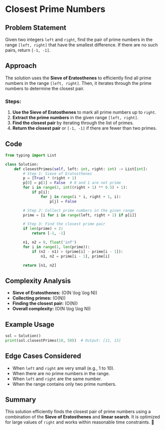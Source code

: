 # Closest Prime Numbers

## Problem Statement

Given two integers `left` and `right`, find the pair of prime numbers in the range `[left, right]` that have the smallest difference. If there are no such pairs, return `[-1, -1]`.

## Approach

The solution uses the **Sieve of Eratosthenes** to efficiently find all prime numbers in the range `[left, right]`. Then, it iterates through the prime numbers to determine the closest pair.

### Steps:

1. **Use the Sieve of Eratosthenes** to mark all prime numbers up to `right`.
2. **Extract the prime numbers** in the given range `[left, right]`.
3. **Find the closest pair** by iterating through the list of primes.
4. **Return the closest pair** or `[-1, -1]` if there are fewer than two primes.

## Code  

```python
from typing import List

class Solution:
    def closestPrimes(self, left: int, right: int) -> List[int]:
        # Step 1: Sieve of Eratosthenes
        p = [True] * (right + 1)
        p[0] = p[1] = False  # 0 and 1 are not prime
        for i in range(2, int((right + 1) ** 0.5) + 1):
            if p[i]:
                for j in range(i * i, right + 1, i):
                    p[j] = False

        # Step 2: Collect prime numbers in the given range
        prime = [i for i in range(left, right + 1) if p[i]]

        # Step 3: Find the closest prime pair
        if len(prime) < 2:
            return [-1, -1]

        n1, n2 = 0, float('inf')
        for i in range(1, len(prime)):
            if (n2 - n1) > (prime[i] - prime[i - 1]):
                n1, n2 = prime[i - 1], prime[i]

        return [n1, n2]
```

## Complexity Analysis

- **Sieve of Eratosthenes:** \(O(N \log \log N)\)
- **Collecting primes:** \(O(N)\)
- **Finding the closest pair:** \(O(N)\)
- **Overall complexity:** \(O(N \log \log N)\)

## Example Usage

```python
sol = Solution()
print(sol.closestPrimes(10, 50))  # Output: [11, 13]
```

## Edge Cases Considered

- When `left` and `right` are very small (e.g., 1 to 10).
- When there are no prime numbers in the range.
- When `left` and `right` are the same number.
- When the range contains only two prime numbers.

## Summary

This solution efficiently finds the closest pair of prime numbers using a combination of the **Sieve of Eratosthenes** and **linear search**. It is optimized for large values of `right` and works within reasonable time constraints. 🚀
